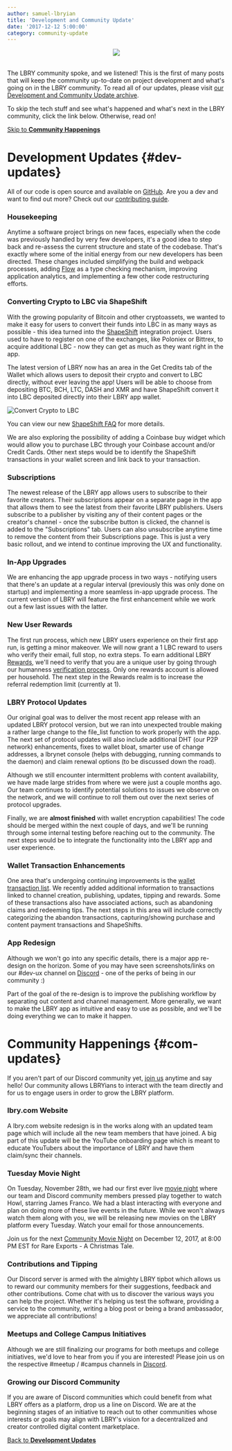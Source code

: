 ```yaml
---
author: samuel-lbryian
title: 'Development and Community Update'
date: '2017-12-12 5:00:00'
category: community-update
---
```


<center><img src="https://spee.ch/53640dcec6744ce9da9b326fe44f9d6e7572be83/LBRYteam.jpg"/></center>

<br/>

The LBRY community spoke, and we listened! This is the first of many posts that will keep the community up-to-date on project development and what's going on in the LBRY community. To read all of our updates, please visit [our Development and Community Update archive](/news/category/community-update).

To skip the tech stuff and see what's happened and what's next in the LBRY community, click the link below. Otherwise, read on!

[Skip to **Community Happenings**](#com-updates)

# Development Updates  {#dev-updates}
All of our code is open source and available on [GitHub](https://github.com/lbryio). Are you a dev and want to find out more? Check out our [contributing guide](/faq/contributing).

### Housekeeping
Anytime a software project brings on new faces, especially when the code was previously handled by very few developers, it's a good idea to step back and re-assess the current structure and state of the codebase. That's exactly where some of the initial energy from our new developers has been directed. These changes included simplifying the build and webpack processes, adding [Flow](https://hackernoon.com/type-checking-in-javascript-getting-started-with-flow-8532c11aceb3) as a type checking mechanism, improving application analytics, and implementing a few other code restructuring efforts.

### Converting Crypto to LBC via ShapeShift
With the growing popularity of Bitcoin and other cryptoassets, we wanted to make it easy for users to convert their funds into LBC in as many ways as possible - this idea turned into the [ShapeShift](https://shapeshift.io) integration project. Users used to have to register on one of the exchanges, like Poloniex or Bittrex, to acquire additional LBC - now they can get as much as they want right in the app.

The latest version of LBRY now has an area in the Get Credits tab of the Wallet which allows users to deposit their crypto and convert to LBC directly, without ever leaving the app! Users will be able to choose from depositing BTC, BCH, LTC, DASH and XMR and have ShapeShift convert it into LBC deposited directly into their LBRY app wallet.

![Convert Crypto to LBC](https://spee.ch/3/convertcrypto1.JPG)

You can view our new [ShapeShift FAQ](/faq/shapeshift) for more details.

We are also exploring the possibility of adding a Coinbase buy widget which would allow you to purchase LBC through your Coinbase account and/or Credit Cards. Other next steps would be to identify the ShapeShift transactions in your wallet screen and link back to your transaction.

### Subscriptions
The newest release of the LBRY app allows users to subscribe to their favorite creators. Their subscriptions appear on a separate page in the app that allows them to see the latest from their favorite LBRY publishers. Users subscribe to a publisher by visiting any of their content pages or the creator's channel - once the subscribe button is clicked, the channel is added to the "Subscriptions" tab. Users can also unsubscribe anytime time to remove the content from their Subscriptions page. This is just a very basic rollout, and we intend to continue improving the UX and functionality.

### In-App Upgrades
We are enhancing the app upgrade process in two ways - notifying users that there's an update at a regular interval (previously this was only done on startup) and implementing a more seamless in-app upgrade process. The current version of LBRY will feature the first enhancement while we work out a few last issues with the latter.

### New User Rewards
The first run process, which new LBRY users experience on their first app run, is getting a minor makeover. We will now grant a 1 LBC reward to users who verify their email, full stop, no extra steps. To earn additional LBRY [Rewards](/faq/rewards), we'll need to verify that you are a unique user by going through our humanness [verification process](/faq/identity-requirements). Only one rewards account is allowed per household. The next step in the Rewards realm is to increase the referral redemption limit (currently at 1).

### LBRY Protocol Updates
Our original goal was to deliver the most recent app release with an updated LBRY protocol version, but we ran into unexpected trouble making a rather large change to the file_list function to work properly with the app. The next set of protocol updates will also include additional DHT (our P2P network) enhancements, fixes to wallet bloat, smarter use of change addresses, a lbrynet console (helps with debugging, running commands to the daemon) and claim renewal options (to be discussed down the road).

Although we still encounter intermittent problems with content availability, we have made large strides from where we were just a couple months ago. Our team continues to identify potential solutions to issues we observe on the network, and we will continue to roll them out over the next series of protocol upgrades.

Finally, we are **almost finished** with wallet encryption capabilities! The code should be merged within the next couple of days, and we'll be running through some internal testing before reaching out to the community. The next steps would be to integrate the functionality into the LBRY app and user experience.

### Wallet Transaction Enhancements
One area that's undergoing continuing improvements is the [wallet transaction list](/faq/transaction-types). We recently added additional information to transactions linked to channel creation, publishing, updates, tipping and rewards. Some of these transactions also have associated actions, such as abandoning claims and redeeming tips. The next steps in this area will include correctly categorizing the abandon transactions, capturing/showing purchase and content payment transactions and ShapeShifts.


### App Redesign
Although we won't go into any specific details, there is a major app re-design on the horizon. Some of you may have seen screenshots/links on our #dev-ux channel on [Discord](https://chat.lbry.com) - one of the perks of being in our community :)

Part of the goal of the re-design is to improve the publishing workflow by separating out content and channel management. More generally, we want to make the LBRY app as intuitive and easy to use as possible, and we'll be doing everything we can to make it happen.

# Community Happenings {#com-updates}
If you aren't part of our Discord community yet, [join us](https://chat.lbry.com) anytime and say hello! Our community allows LBRYians to interact with the team directly and for us to engage users in order to grow the LBRY platform.

### lbry.com Website
A lbry.com website redesign is in the works along with an updated team page which will include all the new team members that have joined. A big part of this update will be the YouTube onboarding page which is meant to educate YouTubers about the importance of LBRY and have them claim/sync their channels.

### Tuesday Movie Night
On Tuesday, November 28th, we had our first ever live [movie night](/news/howl-with-us) where our team and Discord community members pressed play together to watch Howl, starring James Franco. We had a blast interacting with everyone and plan on doing more of these live events in the future. While we won't always watch them along with you, we will be releasing new movies on the LBRY platform every Tuesday. Watch your email for those announcements.

Join us for the next [Community Movie Night](/news/a-very-special-holiday-special) on December 12, 2017, at 8:00 PM EST for Rare Exports - A Christmas Tale.

### Contributions and Tipping
Our Discord server is armed with the almighty LBRY tipbot which allows us to reward our community members for their suggestions, feedback and other contributions. Come chat with us to discover the various ways you can help the project. Whether it's helping us test the software, providing a service to the community, writing a blog post or being a brand ambassador, we appreciate all contributions!

### Meetups and College Campus Initiatives
Although we are still finalizing our programs for both meetups and college initiatives, we'd love to hear from you if you are interested! Please join us on the respective #meetup / #campus channels in [Discord](https://chat.lbry.com).

### Growing our Discord Community
If you are aware of Discord communities which could benefit from what LBRY offers as a platform, drop us a line on Discord. We are at the beginning stages of an initiative to reach out to other communities whose interests or goals may align with LBRY's vision for a decentralized and creator controlled digital content marketplace.

[Back to **Development Updates**](#dev-updates)
